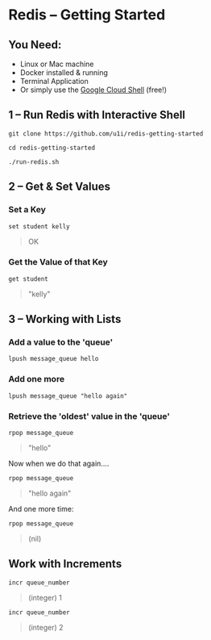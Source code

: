 # Redis – Getting Started

## You Need:

* Linux or Mac machine
* Docker installed & running
* Terminal Application
* Or simply use the [Google Cloud Shell](https://console.cloud.google.com/home/dashboard?cloudshell=true) (free!)

## 1 – Run Redis with Interactive Shell

`git clone https://github.com/u1i/redis-getting-started`

`cd redis-getting-started`

`./run-redis.sh`

## 2 – Get & Set Values

### Set a Key
`set student kelly`

> OK

### Get the Value of that Key
`get student`

> "kelly"

## 3 – Working with Lists

### Add a value to the 'queue'
`lpush message_queue hello`

### Add one more
`lpush message_queue "hello again"`

### Retrieve the 'oldest' value in the 'queue'

`rpop message_queue`

> "hello"

Now when we do that again....

`rpop message_queue`

> "hello again"

And one more time:

`rpop message_queue`

> (nil)

## Work with Increments

`incr queue_number`
> (integer) 1

`incr queue_number`
> (integer) 2






